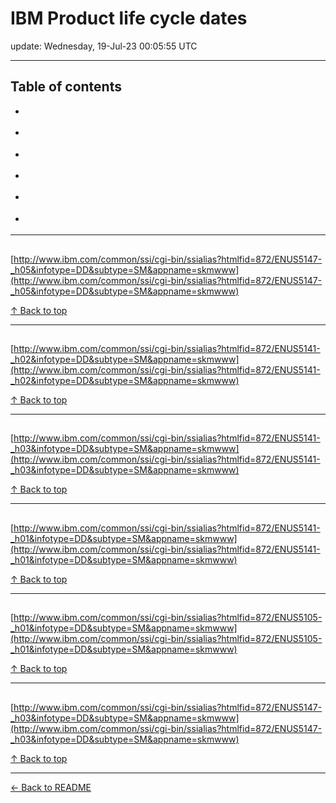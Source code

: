 # IBM Product life cycle dates

update: Wednesday, 19-Jul-23 00:05:55 UTC

---

## Table of contents


- [](#)

- [](#)

- [](#)

- [](#)

- [](#)

- [](#)


---





## 

[http://www.ibm.com/common/ssi/cgi-bin/ssialias?htmlfid=872/ENUS5147-_h05&infotype=DD&subtype=SM&appname=skmwww](http://www.ibm.com/common/ssi/cgi-bin/ssialias?htmlfid=872/ENUS5147-_h05&infotype=DD&subtype=SM&appname=skmwww)









[↑ Back to top](#table-of-contents)

---





## 

[http://www.ibm.com/common/ssi/cgi-bin/ssialias?htmlfid=872/ENUS5141-_h02&infotype=DD&subtype=SM&appname=skmwww](http://www.ibm.com/common/ssi/cgi-bin/ssialias?htmlfid=872/ENUS5141-_h02&infotype=DD&subtype=SM&appname=skmwww)









[↑ Back to top](#table-of-contents)

---





## 

[http://www.ibm.com/common/ssi/cgi-bin/ssialias?htmlfid=872/ENUS5141-_h03&infotype=DD&subtype=SM&appname=skmwww](http://www.ibm.com/common/ssi/cgi-bin/ssialias?htmlfid=872/ENUS5141-_h03&infotype=DD&subtype=SM&appname=skmwww)









[↑ Back to top](#table-of-contents)

---





## 

[http://www.ibm.com/common/ssi/cgi-bin/ssialias?htmlfid=872/ENUS5141-_h01&infotype=DD&subtype=SM&appname=skmwww](http://www.ibm.com/common/ssi/cgi-bin/ssialias?htmlfid=872/ENUS5141-_h01&infotype=DD&subtype=SM&appname=skmwww)









[↑ Back to top](#table-of-contents)

---





## 

[http://www.ibm.com/common/ssi/cgi-bin/ssialias?htmlfid=872/ENUS5105-_h01&infotype=DD&subtype=SM&appname=skmwww](http://www.ibm.com/common/ssi/cgi-bin/ssialias?htmlfid=872/ENUS5105-_h01&infotype=DD&subtype=SM&appname=skmwww)









[↑ Back to top](#table-of-contents)

---





## 

[http://www.ibm.com/common/ssi/cgi-bin/ssialias?htmlfid=872/ENUS5147-_h03&infotype=DD&subtype=SM&appname=skmwww](http://www.ibm.com/common/ssi/cgi-bin/ssialias?htmlfid=872/ENUS5147-_h03&infotype=DD&subtype=SM&appname=skmwww)









[↑ Back to top](#table-of-contents)

---



[← Back to README](./README.md)